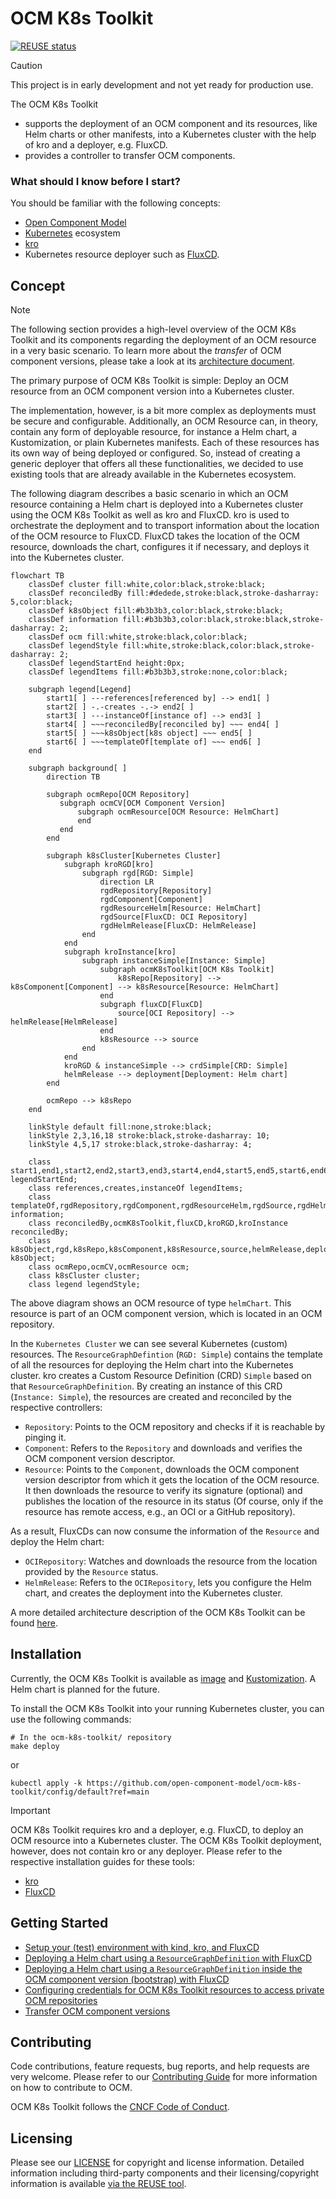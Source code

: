 # OCM K8s Toolkit

[![REUSE status](https://api.reuse.software/badge/github.com/open-component-model/ocm-k8s-toolkit)](https://api.reuse.software/info/github.com/open-component-model/ocm-k8s-toolkit)

> [!CAUTION]
> This project is in early development and not yet ready for production use.

The OCM K8s Toolkit
- supports the deployment of an OCM component and its resources, like Helm charts or other manifests,
into a Kubernetes cluster with the help of kro and a deployer, e.g. FluxCD.
- provides a controller to transfer OCM components.

### What should I know before I start?

You should be familiar with the following concepts:
- [Open Component Model](https://ocm.software/)
- [Kubernetes](https://kubernetes.io/) ecosystem
- [kro](https://kro.run)
- Kubernetes resource deployer such as [FluxCD](https://fluxcd.io/).

## Concept

> [!NOTE]
> The following section provides a high-level overview of the OCM K8s Toolkit and its components regarding the
> deployment of an OCM resource in a very basic scenario. To learn more about the *transfer* of OCM component versions,
> please take a look at its [architecture document](docs/architecture/replication.md).

The primary purpose of OCM K8s Toolkit is simple: Deploy an OCM resource from an OCM component version into a Kubernetes
cluster.

The implementation, however, is a bit more complex as deployments must be secure and configurable. Additionally, an
OCM Resource can, in theory, contain any form of deployable resource, for instance a Helm chart, a Kustomization, or
plain Kubernetes manifests. Each of these resources has its own way of being deployed or
configured. So, instead of creating a generic deployer that offers all these functionalities, we decided to use existing
tools that are already available in the Kubernetes ecosystem.

The following diagram describes a basic scenario in which an OCM resource containing a Helm chart is deployed into a
Kubernetes cluster using the OCM K8s Toolkit as well as kro and FluxCD.
kro is used to orchestrate the deployment and to transport information about the location of the OCM resource to FluxCD.
FluxCD takes the location of the OCM resource, downloads the chart, configures it if necessary,
and deploys it into the Kubernetes cluster.

```mermaid
flowchart TB
    classDef cluster fill:white,color:black,stroke:black;
    classDef reconciledBy fill:#dedede,stroke:black,stroke-dasharray: 5,color:black;
    classDef k8sObject fill:#b3b3b3,color:black,stroke:black;
    classDef information fill:#b3b3b3,color:black,stroke:black,stroke-dasharray: 2;
    classDef ocm fill:white,stroke:black,color:black;
    classDef legendStyle fill:white,stroke:black,color:black,stroke-dasharray: 2;
    classDef legendStartEnd height:0px;
    classDef legendItems fill:#b3b3b3,stroke:none,color:black;

    subgraph legend[Legend]
        start1[ ] ---references[referenced by] --> end1[ ]
        start2[ ] -.-creates -.-> end2[ ]
        start3[ ] ---instanceOf[instance of] --> end3[ ]
        start4[ ] ~~~reconciledBy[reconciled by] ~~~ end4[ ]
        start5[ ] ~~~k8sObject[k8s object] ~~~ end5[ ]
        start6[ ] ~~~templateOf[template of] ~~~ end6[ ]
    end

    subgraph background[ ]
        direction TB

        subgraph ocmRepo[OCM Repository]
           subgraph ocmCV[OCM Component Version]
               subgraph ocmResource[OCM Resource: HelmChart]
               end
           end
        end

        subgraph k8sCluster[Kubernetes Cluster]
            subgraph kroRGD[kro]
                subgraph rgd[RGD: Simple]
                    direction LR
                    rgdRepository[Repository]
                    rgdComponent[Component]
                    rgdResourceHelm[Resource: HelmChart]
                    rgdSource[FluxCD: OCI Repository]
                    rgdHelmRelease[FluxCD: HelmRelease]
                end
            end
            subgraph kroInstance[kro]
                subgraph instanceSimple[Instance: Simple]
                    subgraph ocmK8sToolkit[OCM K8s Toolkit]
                        k8sRepo[Repository] --> k8sComponent[Component] --> k8sResource[Resource: HelmChart]
                    end
                    subgraph fluxCD[FluxCD]
                        source[OCI Repository] --> helmRelease[HelmRelease]
                    end
                    k8sResource --> source
                end
            end
            kroRGD & instanceSimple --> crdSimple[CRD: Simple]
            helmRelease --> deployment[Deployment: Helm chart]
        end

        ocmRepo --> k8sRepo
    end

    linkStyle default fill:none,stroke:black;
    linkStyle 2,3,16,18 stroke:black,stroke-dasharray: 10;
    linkStyle 4,5,17 stroke:black,stroke-dasharray: 4;

    class start1,end1,start2,end2,start3,end3,start4,end4,start5,end5,start6,end6 legendStartEnd;
    class references,creates,instanceOf legendItems;
    class templateOf,rgdRepository,rgdComponent,rgdResourceHelm,rgdSource,rgdHelmRelease information;
    class reconciledBy,ocmK8sToolkit,fluxCD,kroRGD,kroInstance reconciledBy;
    class k8sObject,rgd,k8sRepo,k8sComponent,k8sResource,source,helmRelease,deployment,crdSimple,instanceSimple k8sObject;
    class ocmRepo,ocmCV,ocmResource ocm;
    class k8sCluster cluster;
    class legend legendStyle;
```

The above diagram shows an OCM resource of type `helmChart`. This resource is part of an OCM component version,
which is located in an OCM repository.

In the `Kubernetes Cluster` we can see several Kubernetes (custom) resources. The `ResourceGraphDefintion`
(`RGD: Simple`) contains the template of all the resources for deploying the Helm chart into the Kubernetes cluster.
kro creates a Custom Resource Definition (CRD) `Simple` based on that `ResourceGraphDefinition`. By creating an instance
of this CRD (`Instance: Simple`), the resources are created and reconciled by the respective controllers:
- `Repository`: Points to the OCM repository and checks if it is reachable by pinging it.
- `Component`: Refers to the `Repository` and downloads and verifies the OCM component version descriptor.
- `Resource`: Points to the `Component`, downloads the OCM component version descriptor from which it gets the location
of the OCM resource. It then downloads the resource to verify its signature (optional) and publishes the location of the
resource in its status (Of course, only if the resource has remote access, e.g., an OCI or a GitHub repository).

As a result, FluxCDs can now consume the information of the `Resource` and deploy the Helm chart:
- `OCIRepository`: Watches and downloads the resource from the location provided by the `Resource` status.
- `HelmRelease`: Refers to the `OCIRepository`, lets you configure the Helm chart, and creates the deployment into the
Kubernetes cluster.

A more detailed architecture description of the OCM K8s Toolkit can be found [here](docs/architecture/architecture.md).

## Installation

Currently, the OCM K8s Toolkit is available as [image][controller-image] and
[Kustomization](config/default/kustomization.yaml). A Helm chart is planned for the future.

To install the OCM K8s Toolkit into your running Kubernetes cluster, you can use the following commands:

```console
# In the ocm-k8s-toolkit/ repository
make deploy
```

or

```console
kubectl apply -k https://github.com/open-component-model/ocm-k8s-toolkit/config/default?ref=main
```

> [!IMPORTANT]
> OCM K8s Toolkit requires kro and a deployer, e.g. FluxCD, to deploy an OCM resource into a Kubernetes cluster.
> The OCM K8s Toolkit deployment, however, does not contain kro or any deployer. Please refer to the respective
> installation guides for these tools:
> - [kro](https://kro.run/docs/getting-started/Installation/)
> - [FluxCD](https://fluxcd.io/docs/installation/)

## Getting Started

- [Setup your (test) environment with kind, kro, and FluxCD](docs/getting-started/setup.md)
- [Deploying a Helm chart using a `ResourceGraphDefinition` with FluxCD](docs/getting-started/deploy-helm-chart.md)
- [Deploying a Helm chart using a `ResourceGraphDefinition` inside the OCM component version (bootstrap) with FluxCD](docs/getting-started/deploy-helm-chart-bootstrap.md)
- [Configuring credentials for OCM K8s Toolkit resources to access private OCM repositories](docs/getting-started/credentials.md)
- [Transfer OCM component versions](docs/getting-started/transfer.md)

## Contributing

Code contributions, feature requests, bug reports, and help requests are very welcome. Please refer to our
[Contributing Guide](https://github.com/open-component-model/.github/blob/main/CONTRIBUTING.md)
for more information on how to contribute to OCM.

OCM K8s Toolkit follows the [CNCF Code of Conduct](https://github.com/cncf/foundation/blob/main/code-of-conduct.md).

## Licensing

Please see our [LICENSE](LICENSE) for copyright and license information.
Detailed information including third-party components and their licensing/copyright information is available
[via the REUSE tool](https://api.reuse.software/info/github.com/open-component-model/open-component-model).


[controller-image]: https://github.com/open-component-model/ocm-k8s-toolkit/pkgs/container/ocm-k8s-toolkit
